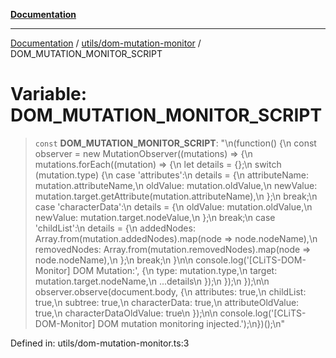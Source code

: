 [**Documentation**](../../../README.md)

***

[Documentation](../../../README.md) / [utils/dom-mutation-monitor](../README.md) / DOM\_MUTATION\_MONITOR\_SCRIPT

# Variable: DOM\_MUTATION\_MONITOR\_SCRIPT

> `const` **DOM\_MUTATION\_MONITOR\_SCRIPT**: "\n(function() \{\n  const observer = new MutationObserver((mutations) =\> \{\n    mutations.forEach((mutation) =\> \{\n      let details = \{\};\n      switch (mutation.type) \{\n        case 'attributes':\n          details = \{\n            attributeName: mutation.attributeName,\n            oldValue: mutation.oldValue,\n            newValue: mutation.target.getAttribute(mutation.attributeName),\n          \};\n          break;\n        case 'characterData':\n          details = \{\n            oldValue: mutation.oldValue,\n            newValue: mutation.target.nodeValue,\n          \};\n          break;\n        case 'childList':\n          details = \{\n            addedNodes: Array.from(mutation.addedNodes).map(node =\> node.nodeName),\n            removedNodes: Array.from(mutation.removedNodes).map(node =\> node.nodeName),\n          \};\n          break;\n      \}\n\n      console.log('\[CLiTS-DOM-Monitor\] DOM Mutation:', \{\n        type: mutation.type,\n        target: mutation.target.nodeName,\n        ...details\n      \});\n    \});\n  \});\n\n  observer.observe(document.body, \{\n    attributes: true,\n    childList: true,\n    subtree: true,\n    characterData: true,\n    attributeOldValue: true,\n    characterDataOldValue: true\n  \});\n\n  console.log('\[CLiTS-DOM-Monitor\] DOM mutation monitoring injected.');\n\})();\n"

Defined in: utils/dom-mutation-monitor.ts:3
